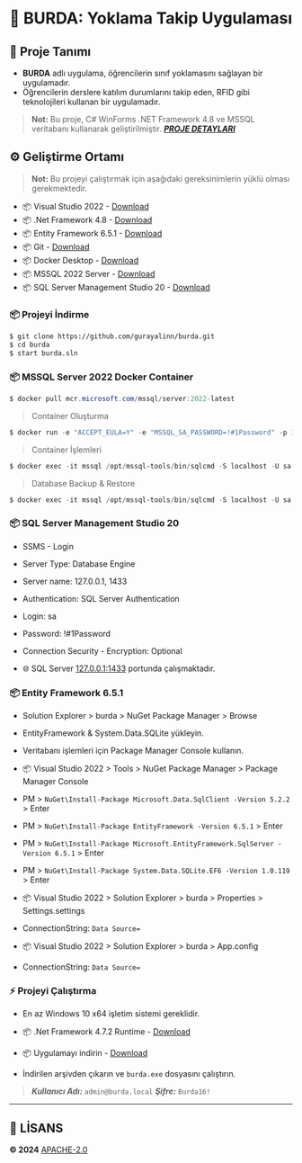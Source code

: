 ﻿
# 🙋 BURDA: Yoklama Takip Uygulaması

## 📝 Proje Tanımı

- **BURDA** adlı uygulama, öğrencilerin sınıf yoklamasını sağlayan bir uygulamadır.
- Öğrencilerin derslere katılım durumlarını takip eden, RFID gibi teknolojileri kullanan bir uygulamadır.
> **Not:** Bu proje, C# WinForms .NET Framework 4.8 ve MSSQL veritabanı kullanarak geliştirilmiştir. [<ins>**_PROJE DETAYLARI_**</ins>](PROJECT.md)

## ⚙️ Geliştirme Ortamı

> **Not:** Bu projeyi çalıştırmak için aşağıdaki gereksinimlerin yüklü olması gerekmektedir.
- 📦 Visual Studio 2022 - [Download](https://visualstudio.microsoft.com/tr/downloads/)
- 📦 .Net Framework 4.8 - [Download](https://dotnet.microsoft.com/en-us/download/dotnet-framework/net48)
- 📦 Entity Framework 6.5.1 - [Download](https://learn.microsoft.com/en-us/ef/core/get-started/winforms)
- 📦 Git - [Download](https://git-scm.com/downloads/win)
- 📦 Docker Desktop - [Download](https://docs.docker.com/desktop/install/windows-install/)
- 📦 MSSQL 2022 Server - [Download](https://hub.docker.com/r/microsoft/mssql-server)
- 📦 SQL Server Management Studio 20 - [Download](https://aka.ms/ssmsfullsetup)

### 📦 Projeyi İndirme

```bash
$ git clone https://github.com/gurayalinn/burda.git
$ cd burda
$ start burda.sln
```

### 📦 MSSQL Server 2022  Docker Container
```powershell
$ docker pull mcr.microsoft.com/mssql/server:2022-latest
```

> Container Oluşturma
```powershell
$ docker run -e "ACCEPT_EULA=Y" -e "MSSQL_SA_PASSWORD=!#1Password" -p 1433:1433 --name mssql --hostname mssql -d mcr.microsoft.com/mssql/server:2022-latest
```

> Container İşlemleri
```powershell
$ docker exec -it mssql /opt/mssql-tools/bin/sqlcmd -S localhost -U sa -P '!#1Password'
```

> Database Backup & Restore
```powershell
$ docker exec -it mssql /opt/mssql-tools/bin/sqlcmd -S localhost -U sa -P '!#1Password' -d db -i /var/opt/mssql/backup/db.sql
```

### 📦 SQL Server Management Studio 20

- SSMS - Login
- Server Type: Database Engine
- Server name: 127.0.0.1, 1433
- Authentication: SQL Server Authentication
- Login: sa
- Password: !#1Password
- Connection Security - Encryption: Optional

- 🌐 SQL Server [127.0.0.1:1433](http://127.0.0.1:1433) portunda çalışmaktadır.

### 📦 Entity Framework 6.5.1

- Solution Explorer > burda > NuGet Package Manager > Browse
- EntityFramework & System.Data.SQLite yükleyin.
- Veritabanı işlemleri için Package Manager Console kullanın.
- 📦 Visual Studio 2022 > Tools > NuGet Package Manager > Package Manager Console
- PM > `NuGet\Install-Package Microsoft.Data.SqlClient -Version 5.2.2` > Enter
- PM > `NuGet\Install-Package EntityFramework -Version 6.5.1` > Enter
- PM > `NuGet\Install-Package Microsoft.EntityFramework.SqlServer -Version 6.5.1` > Enter
- PM > `NuGet\Install-Package System.Data.SQLite.EF6 -Version 1.0.119` > Enter

- 📦 Visual Studio 2022 > Solution Explorer > burda > Properties > Settings.settings
- ConnectionString: `Data Source=`
- 📦 Visual Studio 2022 > Solution Explorer > burda > App.config
- ConnectionString: `Data Source=`

### ⚡ Projeyi Çalıştırma

- En az Windows 10 x64 işletim sistemi gereklidir.

- 📦 .Net Framework 4.7.2 Runtime - [Download](https://dotnet.microsoft.com/en-us/download/dotnet-framework/thank-you/net48-web-installer)

- 📦 Uygulamayı indirin - [Download](https://github.com/gurayalinn/burda/releases/latest)

- İndirilen arşivden çıkarın ve `burda.exe` dosyasını çalıştırın.
> **_Kullanıcı Adı:_** `admin@burda.local` **_Şifre:_** `Burda16!`

---

## 📃 LİSANS

<strong> &copy; 2024</strong> [APACHE-2.0](LICENSE)